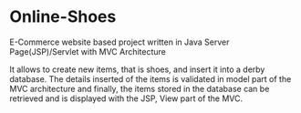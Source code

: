 # Online-Shoes
E-Commerce website based project written in Java Server Page(JSP)/Servlet with MVC Architecture

It allows to create new items, that is shoes, and insert it into a derby database.
The details inserted of the items is validated in model part of the MVC architecture and 
finally, the items stored in the database can be retrieved and is displayed with the JSP,
View part of the MVC.
